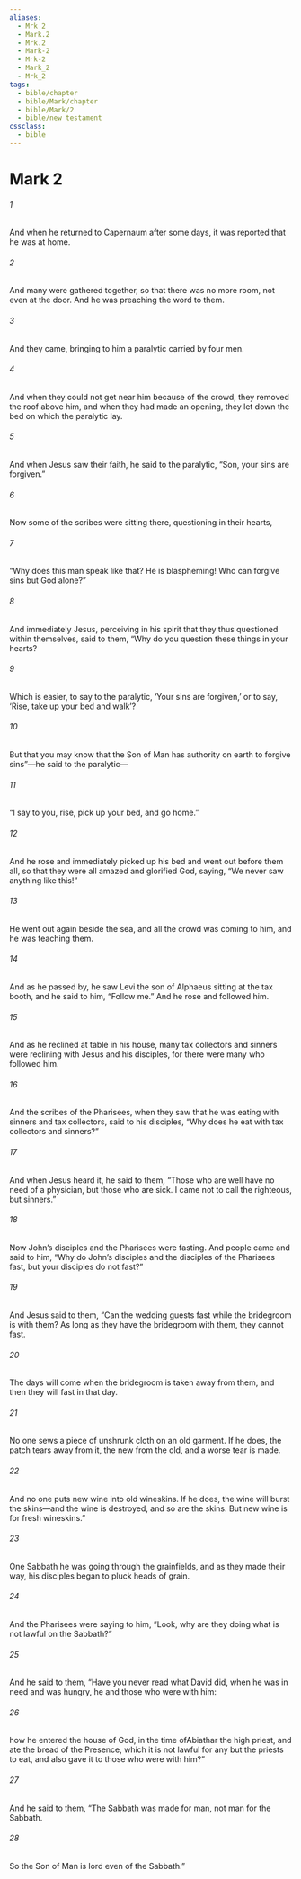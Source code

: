 ```yaml
---
aliases:
  - Mrk 2
  - Mark.2
  - Mrk.2
  - Mark-2
  - Mrk-2
  - Mark_2
  - Mrk_2
tags:
  - bible/chapter
  - bible/Mark/chapter
  - bible/Mark/2
  - bible/new testament
cssclass:
  - bible
---
```


# Mark 2

###### 1
And when he returned to Capernaum after some days, it was reported that he was at home.
###### 2
And many were gathered together, so that there was no more room, not even at the door. And he was preaching the word to them.
###### 3
And they came, bringing to him a paralytic carried by four men.
###### 4
And when they could not get near him because of the crowd, they removed the roof above him, and when they had made an opening, they let down the bed on which the paralytic lay.
###### 5
And when Jesus saw their faith, he said to the paralytic, “Son, your sins are forgiven.”
###### 6
Now some of the scribes were sitting there, questioning in their hearts,
###### 7
“Why does this man speak like that? He is blaspheming! Who can forgive sins but God alone?”
###### 8
And immediately Jesus, perceiving in his spirit that they thus questioned within themselves, said to them, “Why do you question these things in your hearts?
###### 9
Which is easier, to say to the paralytic, ‘Your sins are forgiven,’ or to say, ‘Rise, take up your bed and walk’?
###### 10
But that you may know that the Son of Man has authority on earth to forgive sins”—he said to the paralytic—
###### 11
“I say to you, rise, pick up your bed, and go home.”
###### 12
And he rose and immediately picked up his bed and went out before them all, so that they were all amazed and glorified God, saying, “We never saw anything like this!”
###### 13
He went out again beside the sea, and all the crowd was coming to him, and he was teaching them.
###### 14
And as he passed by, he saw Levi the son of Alphaeus sitting at the tax booth, and he said to him, “Follow me.” And he rose and followed him.
###### 15
And as he reclined at table in his house, many tax collectors and sinners were reclining with Jesus and his disciples, for there were many who followed him.
###### 16
And the scribes of the Pharisees, when they saw that he was eating with sinners and tax collectors, said to his disciples, “Why does he eat with tax collectors and sinners?”
###### 17
And when Jesus heard it, he said to them, “Those who are well have no need of a physician, but those who are sick. I came not to call the righteous, but sinners.”
###### 18
Now John’s disciples and the Pharisees were fasting. And people came and said to him, “Why do John’s disciples and the disciples of the Pharisees fast, but your disciples do not fast?”
###### 19
And Jesus said to them, “Can the wedding guests fast while the bridegroom is with them? As long as they have the bridegroom with them, they cannot fast.
###### 20
The days will come when the bridegroom is taken away from them, and then they will fast in that day.
###### 21
No one sews a piece of unshrunk cloth on an old garment. If he does, the patch tears away from it, the new from the old, and a worse tear is made.
###### 22
And no one puts new wine into old wineskins. If he does, the wine will burst the skins—and the wine is destroyed, and so are the skins. But new wine is for fresh wineskins.”
###### 23
One Sabbath he was going through the grainfields, and as they made their way, his disciples began to pluck heads of grain.
###### 24
And the Pharisees were saying to him, “Look, why are they doing what is not lawful on the Sabbath?”
###### 25
And he said to them, “Have you never read what David did, when he was in need and was hungry, he and those who were with him:
###### 26
how he entered the house of God, in the time ofAbiathar the high priest, and ate the bread of the Presence, which it is not lawful for any but the priests to eat, and also gave it to those who were with him?”
###### 27
And he said to them, “The Sabbath was made for man, not man for the Sabbath.
###### 28
So the Son of Man is lord even of the Sabbath.”


